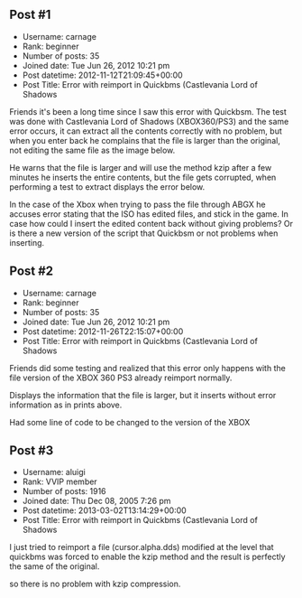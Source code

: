 ## Post #1
- Username: carnage
- Rank: beginner
- Number of posts: 35
- Joined date: Tue Jun 26, 2012 10:21 pm
- Post datetime: 2012-11-12T21:09:45+00:00
- Post Title: Error with reimport in Quickbms (Castlevania Lord of Shadows

Friends it's been a long time since I saw this error with Quickbsm.
The test was done with Castlevania Lord of Shadows (XBOX360/PS3) and the same error occurs, it can extract all the contents correctly with no problem, but when you enter back he complains that the file is larger than the original, not editing the same file as the image below.



He warns that the file is larger and will use the method kzip after a few minutes he inserts the entire contents, but the file gets corrupted, when performing a test to extract displays the error below.



In the case of the Xbox when trying to pass the file through ABGX he accuses error stating that the ISO has edited files, and stick in the game.
In case how could I insert the edited content back without giving problems?
Or is there a new version of the script that Quickbsm or not problems when inserting.
## Post #2
- Username: carnage
- Rank: beginner
- Number of posts: 35
- Joined date: Tue Jun 26, 2012 10:21 pm
- Post datetime: 2012-11-26T22:15:07+00:00
- Post Title: Error with reimport in Quickbms (Castlevania Lord of Shadows

Friends did some testing and realized that this error only happens with the file version of the XBOX 360 PS3 already reimport normally.

Displays the information that the file is larger, but it inserts without error information as in prints above.

Had some line of code to be changed to the version of the XBOX
## Post #3
- Username: aluigi
- Rank: VVIP member
- Number of posts: 1916
- Joined date: Thu Dec 08, 2005 7:26 pm
- Post datetime: 2013-03-02T13:14:29+00:00
- Post Title: Error with reimport in Quickbms (Castlevania Lord of Shadows

I just tried to reimport a file (cursor.alpha.dds) modified at the level that quickbms was forced to enable the kzip method and the result is perfectly the same of the original.

so there is no problem with kzip compression.
